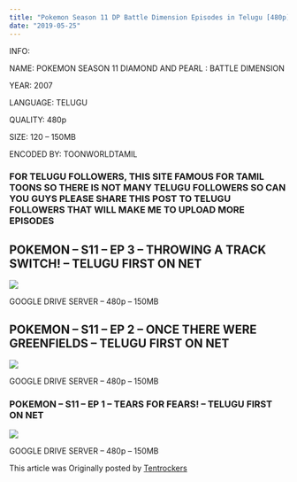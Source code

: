 ```yaml
---
title: "Pokemon Season 11 DP Battle Dimension Episodes in Telugu [480p]"
date: "2019-05-25"
---
```


INFO:

NAME: POKEMON SEASON 11 DIAMOND AND PEARL : BATTLE DIMENSION

YEAR: 2007

LANGUAGE: TELUGU

QUALITY: 480p

SIZE: 120 – 150MB

ENCODED BY: TOONWORLDTAMIL

### FOR TELUGU FOLLOWERS, THIS SITE FAMOUS FOR TAMIL TOONS SO THERE IS NOT MANY TELUGU FOLLOWERS SO CAN YOU GUYS PLEASE SHARE THIS POST TO TELUGU FOLLOWERS THAT WILL MAKE ME TO UPLOAD MORE EPISODES

## POKEMON – S11 – EP 3 – THROWING A TRACK SWITCH! – TELUGU FIRST ON NET

[![](https://1.bp.blogspot.com/-EkR20kgXW_E/XOlNzptPCGI/AAAAAAAABW8/wC2egs7-YgQFANBq5V2k1wRrnZ74WipCACLcBGAs/s320/DP055_1.jpg)](https://1.bp.blogspot.com/-EkR20kgXW_E/XOlNzptPCGI/AAAAAAAABW8/wC2egs7-YgQFANBq5V2k1wRrnZ74WipCACLcBGAs/s1600/DP055_1.jpg)

GOOGLE DRIVE SERVER – 480p – 150MB

## POKEMON – S11 – EP 2 – ONCE THERE WERE GREENFIELDS – TELUGU FIRST ON NET

[![](https://1.bp.blogspot.com/-F3wYNg-f8Bk/XOPK7_pjYbI/AAAAAAAABWY/Kz08qyU-LiMqe1jwoNfpopsiIXqghihzgCLcBGAs/s320/season11_ep02_ss01.jpg)](https://1.bp.blogspot.com/-F3wYNg-f8Bk/XOPK7_pjYbI/AAAAAAAABWY/Kz08qyU-LiMqe1jwoNfpopsiIXqghihzgCLcBGAs/s1600/season11_ep02_ss01.jpg)

GOOGLE DRIVE SERVER – 480p – 150MB

### POKEMON – S11 – EP 1 – TEARS FOR FEARS! – TELUGU FIRST ON NET

[![](https://1.bp.blogspot.com/-7BHaiL_1_vY/XOF1rdbJUNI/AAAAAAAABVQ/9xBUU5H3fbwZXfhHL45u0aKqo89XjsorQCLcBGAs/s320/season11_ep01_ss04.jpg)](https://1.bp.blogspot.com/-7BHaiL_1_vY/XOF1rdbJUNI/AAAAAAAABVQ/9xBUU5H3fbwZXfhHL45u0aKqo89XjsorQCLcBGAs/s1600/season11_ep01_ss04.jpg)

GOOGLE DRIVE SERVER – 480p – 150MB

This article was Originally posted by [Tentrockers](https://tentrockers.blogspot.com/)
